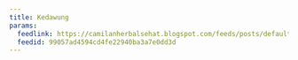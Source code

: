 ```yaml
---
title: Kedawung
params:
  feedlink: https://camilanherbalsehat.blogspot.com/feeds/posts/default
  feedid: 99057ad4594cd4fe22940ba3a7e0dd3d
---
```

